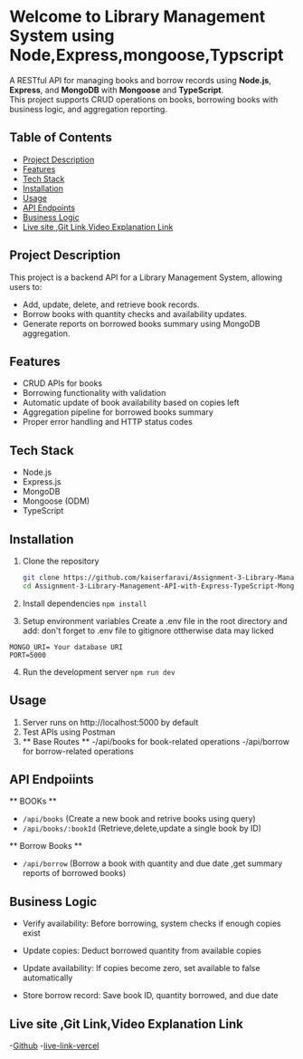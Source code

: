 # Welcome to Library Management System using Node,Express,mongoose,Typscript

A RESTful API for managing books and borrow records using **Node.js**, **Express**, and **MongoDB** with **Mongoose** and **TypeScript**.  
This project supports CRUD operations on books, borrowing books with business logic, and aggregation reporting.

## Table of Contents

- [Project Description](#project-description)
- [Features](#features)
- [Tech Stack](#tech-stack)
- [Installation](#installation)
- [Usage](#usage)
- [API Endpoints](#api-endpoints)
- [Business Logic](#business-logic)
- [ Live site ,Git Link,Video Explanation Link](#all-Links)



## Project Description

This project is a backend API for a Library Management System, allowing users to:

- Add, update, delete, and retrieve book records.
- Borrow books with quantity checks and availability updates.
- Generate reports on borrowed books summary using MongoDB aggregation.

## Features

- CRUD APIs for books
- Borrowing functionality with validation
- Automatic update of book availability based on copies left
- Aggregation pipeline for borrowed books summary
- Proper error handling and HTTP status codes

## Tech Stack

- Node.js
- Express.js
- MongoDB
- Mongoose (ODM)
- TypeScript

## Installation

1. Clone the repository

   ```bash
   git clone https://github.com/kaiserfaravi/Assignment-3-Library-Management-API-with-Express-TypeScript-MongoDB
   cd Assignment-3-Library-Management-API-with-Express-TypeScript-MongoDB


   ```

2. Install dependencies
   `npm install`

3. Setup environment variables
   Create a .env file in the root directory and add:
   don't forget to .env file to gitignore ottherwise data may licked

```
MONGO_URI= Your database URI
PORT=5000

```

4. Run the development server
   `npm run dev`

## Usage

1. Server runs on http://localhost:5000 by default
2. Test APIs using Postman
3. ** Base Routes **
   -/api/books for book-related operations
   -/api/borrow for borrow-related operations


## API Endpoiints

** BOOKs **

- 	`/api/books`	(Create a new book and retrive books using query)
-   `/api/books/:bookId`	(Retrieve,delete,update a single book by ID)

** Borrow Books **
 - 	`/api/borrow`	(Borrow a book with quantity and due date ,get summary reports of borrowed books)


## Business Logic
- Verify availability: Before borrowing, system checks if enough copies exist

- Update copies: Deduct borrowed quantity from available copies

- Update availability: If copies become zero, set available to false automatically

- Store borrow record: Save book ID, quantity borrowed, and due date

## Live site ,Git Link,Video Explanation Link
-[Github](https://github.com/kaiserfaravi/Assignment-3-Library-Management-API-with-Express-TypeScript-MongoDB)
-[live-link-vercel](https://library-management-as3-lv2.vercel.app/)